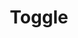 ---
layout: pattern.njk
tags: 
    - legacy_de
    - legacy_components_de
    - page
key: toggle-legacy_de
title: Toggle
parent: components-legacy_de
image: legacy/overview/toggle.webp
keywords: 
order: 310
---